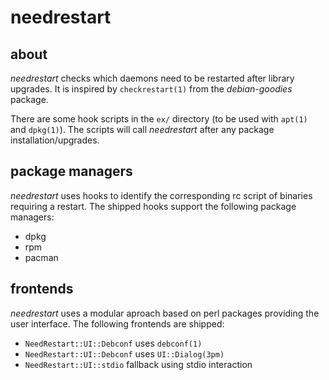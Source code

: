 needrestart
===========

about
-----

*needrestart* checks which daemons need to be restarted after library
upgrades. It is inspired by ```checkrestart(1)``` from the *debian-goodies*
package.

There are some hook scripts in the ``ex/`` directory (to be used with
```apt(1)``` and ```dpkg(1)```). The scripts will call *needrestart*
after any package installation/upgrades.


package managers
----------------

*needrestart* uses hooks to identify the corresponding rc script of
binaries requiring a restart. The shipped hooks support the following
package managers:

* dpkg
* rpm
* pacman


frontends
---------

*needrestart* uses a modular aproach based on perl packages providing
the user interface. The following frontends are shipped:

* ``NeedRestart::UI::Debconf`` uses ```debconf(1)```
* ``NeedRestart::UI::Debconf`` uses ```UI::Dialog(3pm)```
* ``NeedRestart::UI::stdio`` fallback using stdio interaction
